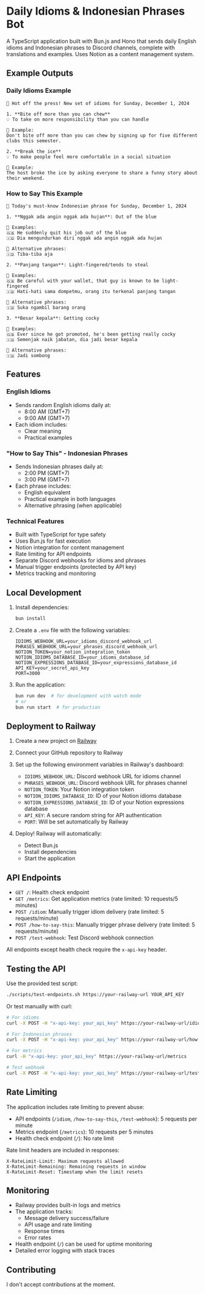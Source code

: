 # Daily Idioms & Indonesian Phrases Bot

A TypeScript application built with Bun.js and Hono that sends daily English idioms and Indonesian phrases to Discord channels, complete with translations and examples. Uses Notion as a content management system.

## Example Outputs

### Daily Idioms Example

```
🌟 Hot off the press! New set of idioms for Sunday, December 1, 2024

1. **Bite off more than you can chew**
💡 To take on more responsibility than you can handle

📝 Example:
Don't bite off more than you can chew by signing up for five different clubs this semester.

2. **Break the ice**
💡 To make people feel more comfortable in a social situation

📝 Example:
The host broke the ice by asking everyone to share a funny story about their weekend.
```

### How to Say This Example

```
🎯 Today's must-know Indonesian phrase for Sunday, December 1, 2024

1. **Nggak ada angin nggak ada hujan**: Out of the blue

📝 Examples:
🇬🇧 He suddenly quit his job out of the blue
🇮🇩 Dia mengundurkan diri nggak ada angin nggak ada hujan

💫 Alternative phrases:
🇮🇩 Tiba-tiba aja

2. **Panjang tangan**: Light-fingered/tends to steal

📝 Examples:
🇬🇧 Be careful with your wallet, that guy is known to be light-fingered
🇮🇩 Hati-hati sama dompetmu, orang itu terkenal panjang tangan

💫 Alternative phrases:
🇮🇩 Suka ngambil barang orang

3. **Besar kepala**: Getting cocky

📝 Examples:
🇬🇧 Ever since he got promoted, he's been getting really cocky
🇮🇩 Semenjak naik jabatan, dia jadi besar kepala

💫 Alternative phrases:
🇮🇩 Jadi sombong
```

## Features

### English Idioms

- Sends random English idioms daily at:
  - 8:00 AM (GMT+7)
  - 9:00 AM (GMT+7)
- Each idiom includes:
  - Clear meaning
  - Practical examples

### "How to Say This" - Indonesian Phrases

- Sends Indonesian phrases daily at:
  - 2:00 PM (GMT+7)
  - 3:00 PM (GMT+7)
- Each phrase includes:
  - English equivalent
  - Practical example in both languages
  - Alternative phrasing (when applicable)

### Technical Features

- Built with TypeScript for type safety
- Uses Bun.js for fast execution
- Notion integration for content management
- Rate limiting for API endpoints
- Separate Discord webhooks for idioms and phrases
- Manual trigger endpoints (protected by API key)
- Metrics tracking and monitoring

## Local Development

1. Install dependencies:

   ```bash
   bun install
   ```

2. Create a `.env` file with the following variables:

   ```
   IDIOMS_WEBHOOK_URL=your_idioms_discord_webhook_url
   PHRASES_WEBHOOK_URL=your_phrases_discord_webhook_url
   NOTION_TOKEN=your_notion_integration_token
   NOTION_IDIOMS_DATABASE_ID=your_idioms_database_id
   NOTION_EXPRESSIONS_DATABASE_ID=your_expressions_database_id
   API_KEY=your_secret_api_key
   PORT=3000
   ```

3. Run the application:
   ```bash
   bun run dev  # for development with watch mode
   # or
   bun run start  # for production
   ```

## Deployment to Railway

1. Create a new project on [Railway](https://railway.app)

2. Connect your GitHub repository to Railway

3. Set up the following environment variables in Railway's dashboard:

   - `IDIOMS_WEBHOOK_URL`: Discord webhook URL for idioms channel
   - `PHRASES_WEBHOOK_URL`: Discord webhook URL for phrases channel
   - `NOTION_TOKEN`: Your Notion integration token
   - `NOTION_IDIOMS_DATABASE_ID`: ID of your Notion idioms database
   - `NOTION_EXPRESSIONS_DATABASE_ID`: ID of your Notion expressions database
   - `API_KEY`: A secure random string for API authentication
   - `PORT`: Will be set automatically by Railway

4. Deploy! Railway will automatically:
   - Detect Bun.js
   - Install dependencies
   - Start the application

## API Endpoints

- `GET /`: Health check endpoint
- `GET /metrics`: Get application metrics (rate limited: 10 requests/5 minutes)
- `POST /idiom`: Manually trigger idiom delivery (rate limited: 5 requests/minute)
- `POST /how-to-say-this`: Manually trigger phrase delivery (rate limited: 5 requests/minute)
- `POST /test-webhook`: Test Discord webhook connection

All endpoints except health check require the `x-api-key` header.

## Testing the API

Use the provided test script:

```bash
./scripts/test-endpoints.sh https://your-railway-url YOUR_API_KEY
```

Or test manually with curl:

```bash
# For idioms
curl -X POST -H "x-api-key: your_api_key" https://your-railway-url/idiom

# For Indonesian phrases
curl -X POST -H "x-api-key: your_api_key" https://your-railway-url/how-to-say-this

# For metrics
curl -H "x-api-key: your_api_key" https://your-railway-url/metrics

# Test webhook
curl -X POST -H "x-api-key: your_api_key" https://your-railway-url/test-webhook
```

## Rate Limiting

The application includes rate limiting to prevent abuse:

- API endpoints (`/idiom`, `/how-to-say-this`, `/test-webhook`): 5 requests per minute
- Metrics endpoint (`/metrics`): 10 requests per 5 minutes
- Health check endpoint (`/`): No rate limit

Rate limit headers are included in responses:

```
X-RateLimit-Limit: Maximum requests allowed
X-RateLimit-Remaining: Remaining requests in window
X-RateLimit-Reset: Timestamp when the limit resets
```

## Monitoring

- Railway provides built-in logs and metrics
- The application tracks:
  - Message delivery success/failure
  - API usage and rate limiting
  - Response times
  - Error rates
- Health endpoint (`/`) can be used for uptime monitoring
- Detailed error logging with stack traces

## Contributing

I don't accept contributions at the moment.
